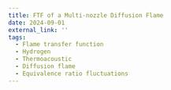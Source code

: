 ```yaml
---
title: FTF of a Multi-nozzle Diffusion Flame
date: 2024-09-01
external_link: ''
tags:
  - Flame transfer function
  - Hydrogen
  - Thermoacoustic
  - Diffusion flame
  - Equivalence ratio fluctuations
---
```



<!--more-->
